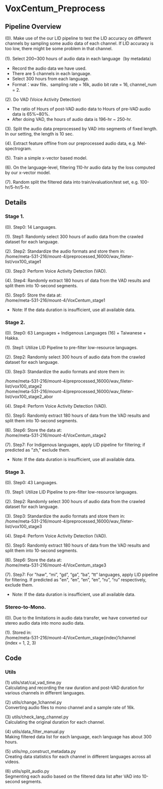 # VoxCentum_Preprocess

## Pipeline Overview
(0). Make use of the our LID pipeline to test the LID accuracy on different channels by sampling some audio data of each channel. If LID accuracy is too low, there might be some problem in that channel.  

(1). Select 200~300 hours of audio data in each language（by metadata）  
* Record the audio data we have used.  
* There are 5 channels in each language.  
* Select 300 hours from each language.  
* Format：wav file、sampling rate = 16k, audio bit rate = 16, channel_num = 2.

(2). Do VAD (Voice Activity Detection)  
* The ratio of Hours of post-VAD audio data to Hours of pre-VAD audio data is 65%~80%.  
* After doing VAD, the hours of audio data is 196-hr ~ 250-hr.

(3). Split the audio data preprocessed by VAD into segments of fixed length. In our setting, the length is 10 sec.  

(4). Extract feature offline from our preprocessed audio data, e.g. Mel-spectrogram.  

(5). Train a simple x-vector based model.  

(6). On the language-level, filtering 110-hr audio data by the loss computed by our x-vector model.  

(7). Random split the filtered data into train/evaluation/test set, e.g. 100-hr/5-hr/5-hr.  

## Details

### Stage 1.

(0). Step0: 14 Languages.  

(1). Step1: Randomly select 300 hours of audio data from the crawled dataset for each language.  

(2). Step2: Standardize the audio formats and store them in:  
/home/meta-531-216/mount-4/preprocessed_16000/wav_fileter-list/vox100_stage1  

(3). Step3: Perform Voice Activity Detection (VAD).  

(4). Step4: Randomly extract 180 hours of data from the VAD results and split them into 10-second segments.  

(5). Step5: Store the data at:   
/home/meta-531-216/mount-4/VoxCentum_stage1  

* Note: If the data duration is insufficient, use all available data.  

### Stage 2.

(0). Step0: 63 Languages + Indigenous Languages (16) + Taiwanese + Hakka.  

(1). Step1: Utilize LID Pipeline to pre-filter low-resource languages.  

(2). Step2: Randomly select 300 hours of audio data from the crawled dataset for each language.  

(3). Step3: Standardize the audio formats and store them in:  

/home/meta-531-216/mount-4/preprocessed_16000/wav_fileter-list/vox100_stage2  
/home/meta-531-216/mount-4/preprocessed_16000/wav_fileter-list/vox100_stage2_abor  

(4). Step4: Perform Voice Activity Detection (VAD).  

(5). Step5: Randomly extract 180 hours of data from the VAD results and split them into 10-second segments.  

(6). Step6: Store the data at:  
/home/meta-531-216/mount-4/VoxCentum_stage2  

(7). Step7: For Indigenous languages, apply LID pipeline for filtering; if predicted as "zh," exclude them.  

* Note: If the data duration is insufficient, use all available data.  

### Stage 3.

(0). Step0: 43 Languages.  

(1). Step1: Utilize LID Pipeline to pre-filter low-resource languages.  

(2). Step2: Randomly select 300 hours of audio data from the crawled dataset for each language.  

(3). Step3: Standardize the audio formats and store them in:  
/home/meta-531-216/mount-4/preprocessed_16000/wav_fileter-list/vox100_stage3  

(4). Step4: Perform Voice Activity Detection (VAD).  

(5). Step5: Randomly extract 180 hours of data from the VAD results and split them into 10-second segments.  

(6). Step6: Store the data at:  
/home/meta-531-216/mount-4/VoxCentum_stage3  

(7). Step7: For "haw", “mi”, “gd”, “ga”, “ba”, “tt” languages, apply LID pipeline for filtering. If predicted as "en", “en”, “en”, “en”, “ru”, “ru” respectively, exclude them.  

* Note: If the data duration is insufficient, use all available data.  

### Stereo-to-Mono.

(0). Due to the limitations in audio data transfer, we have converted our stereo audio data into mono audio data.  

(1). Stored in:  
/home/meta-531-216/mount-4/VoxCentum_stage{index}1channel  
(index = 1, 2, 3)  

## Code
### Utils

(1) utils/stat/cal_vad_time.py  
Calculating and recording the raw duration and post-VAD duration for various channels in different languages.  

(2) utils/change_1channel.py  
Converting audio files to mono channel and a sample rate of 16k.  

(3) utils/check_lang_channel.py  
Calculating the original duration for each channel.  

(4) utils/data_filter_manual.py  
Making filtered data list for each language, each language has about 300 hours.  

(5) utils/mp_construct_metadata.py  
Creating data statistics for each channel in different languages across all videos.  

(6) utils/split_audio.py  
Segmenting each audio based on the filtered data list after VAD into 10-second segments.  
